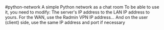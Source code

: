 #python-network
A simple Python network as a chat room
To be able to use it, you need to modify:
The server's IP address to the LAN IP address to yours.
For the WAN, use the Radmin VPN IP address...
And on the user (client) side, use the same IP address and port if necessary
